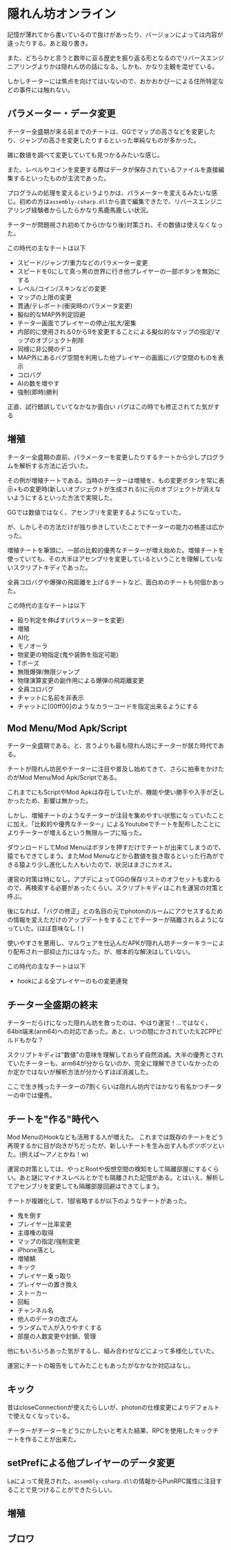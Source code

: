# 隠れん坊オンライン
記憶が薄れてから書いているので抜けがあったり、バージョンによっては内容が違ったりする。あと殴り書き。

また、どちらかと言うと数年に亘る歴史を振り返る形となるのでリバースエンジニアリングよりかは隠れん坊の話になる。しかも、かなり主観を混ぜている。

しかしチーターには焦点を向けてはいないので、おかおかぴーによる住所特定などの事件には触れない。

## パラメーター・データ変更
チーター全盛期が来る前までのチートは、GGでマップの高さなどを変更したり、ジャンプの高さを変更したりするといった単純なものが多かった。

雑に数値を調べて変更していても見つかるみたいな感じ。

また、レベルやコインを変更する際はデータが保存されているファイルを直接編集するといったものが主流であった。

プログラムの処理を変えるというよりかは、パラメーターを変えるみたいな感じ。初めの方は`assembly-csharp.dll`から直で編集できたで、リバースエンジニアリング経験者からしたらかなり馬鹿馬鹿しい状況。

チーターが問題視され初めてから(かなり後)対策され、その数値は使えなくなった。

この時代の主なチートは以下
- スピード/ジャンプ/重力などのパラメーター変更
- スピードを0にして真っ黒の世界に行き他プレイヤーの一部ボタンを無効にする
- レベル/コイン/スキンなどの変更
- マップの上限の変更
- 貫通/テレポート(衝突時のパラメータ変更)
- 擬似的なMAP外判定回避
- チーター画面でプレイヤーの停止/拡大/密集
- 内部的に使用される0から9を変更することによる擬似的なマップの指定/マップのオブジェクト削除
- 同様に非公開のデコ
- MAP外にあるバグ空間を利用した他プレイヤーの画面にバグ空間のものを表示
- コロバグ
- AIの数を増やす
- 強制(即時)勝利

正直、試行錯誤していてなかなか面白い
バグはこの時でも修正されてた気がする

## 増殖
チーター全盛期の直前、パラメーターを変更したりするチートから少しプログラムを解析する方法に近づいた。

その例が増殖チートである。当時のチーターは増殖を、もの変更ボタンを常に表示+もの変更時(新しいオブジェクトが生成される)に元のオブジェクトが消えないようにするといった方法で実現した。

GGでは数値ではなく、アセンブリを変更するようになっていた。

が、しかしその方法だけが独り歩きしていたことでチーターの能力の格差は広かった。

増殖チートを筆頭に、一部の比較的優秀なチーターが増え始めた。増殖チートを使っていても、その大半はアセンブリを変更しているということを理解していないスクリプトキディであった。

全員コロバグや爆弾の飛距離を上げるチートなど、面白めのチートも何個かあった。

この時代の主なチートは以下
- 殴り判定を伸ばす(パラメーターを変更)
- 増殖
- AI化
- モノオーラ
- 物変更の物指定(鬼や装飾を指定可能)
- Tポーズ
- 無限爆弾/無限ジャンプ
- 物理演算変更の副作用による爆弾の飛距離変更
- 全員コロバグ
- チャットに名前を非表示
- チャットに[00ff00]のようなカラーコードを指定出来るようにする
## Mod Menu/Mod Apk/Script
チーター全盛期である。と、言うよりも最も隠れん坊にチーターが居た時代である。

チートが隠れん坊民やチーターに注目や普及し始めてきて、さらに拍車をかけたのがMod Menu/Mod Apk/Scriptである。

これまでにもScriptやMod Apkは存在していたが、機能や使い勝手や入手が乏しかったため、影響は無かった。

しかし、増殖チートのようなチーターが注目を集めやすい状態になっていたことに加え、「比較的や優秀なチーター」によるYoutubeでチートを配布したことによりチーターが増えるという無限ループに陥った。

ダウンロードしてMod Menuはボタンを押すだけでチートが出来てしまうので、猿でもできてしまう。またMod Menuなどから数値を抜き取るといった行為ができる猿より少し進化した人もいたので、状況はまさにカオス。

運営の対策は特になし。アプデによってGGの保存リストのオフセットも変わるので、再検索する必要があったくらい。スクリプトキディはこれを運営の対策と呼ぶ。

後になれば、「バグの修正」との名目の元でphotonのルームにアクセスするための情報を変えただけのアップデートをすることでチーターが隔離されるようになっていた。(ほぼ意味なし！)

使いやすさを悪用し、マルウェアを仕込んだAPKが隠れん坊チーターキラーにより配布され一部抑止力にはなった。が、根本的な解決はしていない。

この時代の主なチートは以下
- hookによる全プレイヤーのもの変更連発
  
## チーター全盛期の終末
チーターだらけになった隠れん坊を救ったのは、やはり運営！...ではなく、64bit端末(arm64)への対応であった。あと、いつの間にかされていたIL2CPPビルドもかな？

スクリプトキディは"数値"の意味を理解しておらず自然消滅。大半の優秀とされていたチーターも、arm64が分からないのか、完全に理解できていなかったのか定かではないが解析方法が分からずほぼ消滅した。

ここで生き残ったチーターの7割くらいは隠れん坊内ではかなり有名かつチーターの中では優秀。

## チートを"作る"時代へ
Mod MenuのHookなども活用する人が増えた。
これまでは既存のチートをどう再現するかに目が向きがちだったが、新しいチートを生み出す人もポツポツといた。(例えば〜アノとかね！w)

運営の対策としては、やっとRootや仮想空間の検知をして隔離部屋にするくらい。あと謎にマイナスレベルとかでも隔離された記憶がある。とはいえ、解析してアセンブリを変更しても隔離部屋回避はできてしまう。

チートが複雑化して、1部省略するが以下のようなチートがあった。
- 鬼を倒す
- プレイヤー比率変更
- 主導権の取得
- マップの指定/強制変更
- iPhone落とし
- 増殖鯖
- キック
- プレイヤー乗っ取り
- プレイヤーの置き換え
- ストーカー
- 回転
- チャンネル名
- 他人のデータの改ざん
- ランダムで人が入りやすくする
- 部屋の人数変更や封鎖、管理

他にもいろいろあった気がするし、組み合わせなどによって多様化していた。

運営にチートの報告をしてみたこともあったがなかなか対応はなし。
## キック
昔はcloseConnectionが使えたらしいが、photonの仕様変更によりデフォルトで使えなくなっている。

チーターがチーターをどうにかしたいと考えた結果、RPCを使用したキックチートを作ることが出来た。

## setPrefによる他プレイヤーのデータ変更
Laによって発見された。`assembly-csharp.dll`の情報からPunRPC属性に注目することで見つけることができたらしい。

## 増殖

## ブロワ
